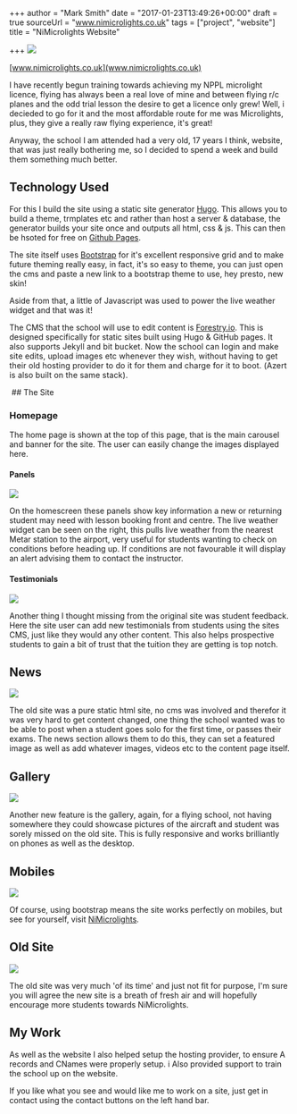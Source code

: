 +++
author = "Mark Smith"
date = "2017-01-23T13:49:26+00:00"
draft = true
sourceUrl = "www.nimicrolights.co.uk"
tags = ["project", "website"]
title = "NiMicrolights Website"

+++
![](/uploads/2017/01/23/Homepage.PNG)

[www.nimicrolights.co.uk](www.nimicrolights.co.uk)

I have recently begun training towards achieving my NPPL microlight licence, flying has always been a real love of mine and between flying r/c planes and the odd trial lesson the desire to get a licence only grew! Well, i decieded to go for it and the most affordable route for me was Microlights, plus, they give a really raw flying experience, it's great!

Anyway, the school I am attended had a very old, 17 years I think, website, that was just really bothering me, so I decided to spend a week and build them something much better.

## Technology Used

For this I build the site using a static site generator [Hugo](wwww.gohugo.io). This allows you to build a theme, trmplates etc and rather than host a server & database, the generator builds your site once and outputs all html, css & js. This can then be hsoted for free on [Github Pages](https://pages.github.com/).

The site itself uses [Bootstrap](http://getbootstrap.com/) for it's excellent responsive grid and to make future theming really easy, in fact, it's so easy to theme, you can just open the cms and paste a new link to a bootstrap theme to use, hey presto, new skin!

Aside from that, a little of Javascript was used to power the live weather widget and that was it! 

The CMS that the school will use to edit content is [Forestry.io](https://forestry.io). This is designed specifically for static sites built using Hugo & GitHub pages. <span style="letter-spacing: 0.01em;">It also supports Jekyll and bit bucket. Now the school can login and make site edits, upload images etc whenever they wish, without having to get their old hosting provider to do it for them and charge for it to boot. (Azert is also built on the same stack).</span>

 ## The Site

### Homepage

The home page is shown at the top of this page, that is the main carousel and banner for the site. The user can easily change the images displayed here.

#### Panels

![](/uploads/2017/01/23/Home-panels.PNG)

On the homescreen these panels show key information a new or returning student may need with lesson booking front and centre. The live weather widget can be seen on the right, this pulls live weather from the nearest Metar station to the airport, very useful for students wanting to check on conditions before heading up. If conditions are not favourable it will display an alert advising them to contact the instructor.

#### Testimonials

![](/uploads/2017/01/23/Testimonials.PNG)

Another thing I thought missing from the original site was student feedback. Here the site user can add new testimonials from students using the sites CMS, just like they would any other content. This also helps prospective students to gain a bit of trust that the tuition they are getting is top notch.

## News

![](/uploads/2017/01/23/News.PNG)

The old site was a pure static html site, no cms was involved and therefor it was very hard to get content changed, one thing the school wanted was to be able to post when a student goes solo for the first time, or passes their exams. The news section allows them to do this, they can set a featured image as well as add whatever images, videos etc to the content page itself.

## Gallery

![](/uploads/2017/01/23/Gallery-1.PNG)

Another new feature is the gallery, again, for a flying school, not having somewhere they could showcase pictures of the aircraft and student was sorely missed on the old site. This is fully responsive and works brilliantly on phones as well as the desktop.

## Mobiles

![](/uploads/2017/01/23/Mobile.PNG)

Of course, using bootstrap means the site works perfectly on mobiles, but see for yourself, visit [NiMicrolights](www.nimicrolights.co.uk).

## Old Site

![](/uploads/2017/01/23/Old-site.PNG)

The old site was very much 'of its time' and just not fit for purpose, I'm sure you will agree the new site is a breath of fresh air and will hopefully encourage more students towards NiMicrolights.

## My Work

As well as the website I also helped setup the hosting provider, to ensure A records and CNames were properly setup. i Also provided support to train the school up on the website.

If you like what you see and would like me to work on a site, just get in contact using the contact buttons on the left hand bar.